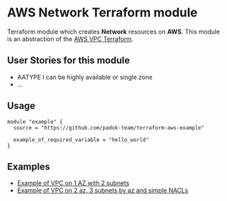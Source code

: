 # AWS Network Terraform module

Terraform module which creates **Network** resources on **AWS**. This module is an abstraction of the [AWS VPC Terraform](https://github.com/terraform-aws-modules/terraform-aws-vpc).

## User Stories for this module

- AATYPE I can be highly available or single zone
- ...

## Usage

```hcl
module "example" {
  source = "https://github.com/padok-team/terraform-aws-example"

  example_of_required_variable = "hello_world"
}
```

## Examples

- [Example of VPC on 1 AZ with 2 subnets](examples/vpc_1_az_2_subnets/main.tf)
- [Example of VPC on 2 az, 3 subnets by az and simple NACLs](examples/vpc_2_az_3_subnets/main.tf)

<!-- BEGIN_TF_DOCS -->
<!-- END_TF_DOCS -->
